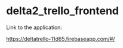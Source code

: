 # delta2_trello_frontend


Link to the application:  

https://deltatrello-11d65.firebaseapp.com/#/
